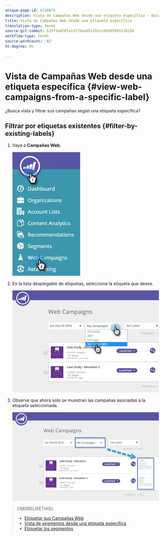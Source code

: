 ```yaml
---
unique-page-id: 4720075
description: Vista de Campañas Web desde una etiqueta específica - Documentos de marketing - Documentación del producto
title: Vista de Campañas Web desde una etiqueta específica
translation-type: tm+mt
source-git-commit: b33f5ed707a1377daad51191cc6dd9f093138258
workflow-type: tm+mt
source-wordcount: '82'
ht-degree: 0%

---
```



# Vista de Campañas Web desde una etiqueta específica {#view-web-campaigns-from-a-specific-label}

¿Busca vista y filtrar sus campañas según una etiqueta específica?

## Filtrar por etiquetas existentes {#filter-by-existing-labels}

1. Vaya a **Campañas Web**.

   ![](assets/web-campaigns-hand-4.jpg)

1. En la lista desplegable de etiquetas, seleccione la etiqueta que desee.

   ![](assets/web-campaigns-my-campaigns-dropdown-1.jpg)

1. Observe que ahora solo se muestran las campañas asociadas a la etiqueta seleccionada.

   ![](assets/web-campaigns-label-showing-1.jpg)

>[!MORELIKETHIS]
>
>* [Etiquetar sus Campañas Web](/help/marketo/product-docs/web-personalization/working-with-web-campaigns/label-your-web-campaigns.md)
>* [Vista de segmentos desde una etiqueta específica](/help/marketo/product-docs/web-personalization/using-web-segments/view-segments-from-a-specific-label.md)
>* [Etiquetar los segmentos](/help/marketo/product-docs/web-personalization/using-web-segments/label-your-segment.md)

